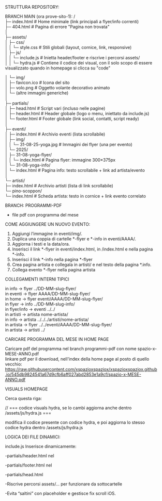 STRUTTURA REPOSITORY:  


BRANCH MAIN (ora prove-sito-1):
/  
├─ index.html                      # Home minimale (link principali a flyer/info correnti)  
├─ 404.html                        # Pagina di errore "Pagina non trovata"  
│  
├─ assets/  
│  ├─ css/  
│  │  └─ style.css                 # Stili globali (layout, cornice, link, responsive)  
│  ├─ js/  
│  │  └─ include.js                # Inietta header/footer e riscrive i percorsi assets/  
│  │  └─ hydra.js                # Contiene il codice dei visual, con il solo scopo di essere visualizzato quando in homepage si clicca su "code"  
  
│  └─ img/  
│     ├─ favicon.ico               # Icona del sito  
│     ├─ volo.png                  # Oggetto volante decorativo animato  
│     └─ (altre immagini generiche)  
│  
├─ partials/   
│  ├─ head.html                    # Script vari (incluso nelle pagine)  
│  ├─ header.html                  # Header globale (logo o menu, iniettato da include.js)  
│  └─ footer.html                  # Footer globale (link social, contatti, script ready)  
│  
├─ eventi/  
│  ├─ index.html                   # Archivio eventi (lista scrollabile)  
│  ├─ img/  
│  │  └─ 31-08-25-yoga.jpg         # Immagini dei flyer (una per evento)  
│  └─ 2025/  
│     ├─ 31-08-yoga-flyer/  
│     │  └─ index.html             # Pagina flyer: immagine 300×375px  
│     └─ 31-08-yoga-info/  
│        └─ index.html             # Pagina info: testo scrollabile + link ad artista/evento  
│  
└─ artisti/  
   ├─ index.html                   # Archivio artisti (lista di link scrollabile)  
   └─ pino-scoppon/  
      └─ index.html                # Scheda artista: testo in cornice + link evento correlato  
  
  BRANCH: PROGRAMMI-PDF
  - file pdf con programma del mese
    
COME AGGIUNGERE UN NUOVO EVENTO:

1. Aggiungi l’immagine in eventi/img/.
2. Duplica una coppia di cartelle *-flyer e *-info in eventi/AAAA/.
3. Aggiorna i testi e la data/ora.
4. Inserisci il link *-flyer in eventi/index.html, in /index.html e nella pagina *-info.
5. Inserisci il link *-info nella pagina *-flyer
6. Crea pagina artista e collegala in artisti/ e nel testo della pagina *.info.
7. Collega evento *-flyer nella pagina artista


COLLEGAMENTI INTERNI TIPICI
  
in info → flyer	../DD-MM-slug-flyer/  
in eventi → flyer   AAAA/DD-MM-slug-flyer/  
in home → flyer   eventi/AAAA/DD-MM-slug-flyer/  
in flyer → info	../DD-MM-slug-info/  
in flyer/info → eventi	../../  
in artisti → artista nome-artista/  
in info → artista	../../../artisti/nome-artista/  
in artista → flyer	../../eventi/AAAA/DD-MM-slug-flyer/  
in artista → artisti	../  

CARICARE PROGRAMMA DEL MESE IN HOME PAGE
  
Caricare pdf del programma nel branch programmi-pdf con nome spazio-x-MESE-ANNO.pdf  
linkare pdf per il download, nell'index della home page al posto di quello vecchio:  
https://raw.githubusercontent.com/xspazioxspaziox/xspazioxspaziox.github.io/545db9824541a67d9cfb6aff027abd2853e1a9cf/spazio-x-MESE-ANNO.pdf

VISUALS HOMEPAGE

Cerca questa riga:

// === codice visuals hydra, se lo cambi aggiorna anche dentro /assets/js/hydra.js ===

modifica il codice presente con codice hydra, e poi aggiorna lo stesso codice hydra dentro /assets/js/hydra.js


LOGICA DEI FILE DINAMICI:

include.js
Inserisce dinamicamente:

-partials/header.html nel <div id="header">

-partials/footer.html nel <div id="footer">

-partials/head.html 

-Riscrive percorsi assets/... per funzionare da sottocartelle

-Evita “saltini” con placeholder e gestisce fix scroll iOS.
